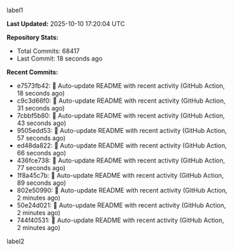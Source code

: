 
label1 
<!-- ACTIVITY_START -->
**Last Updated:** 2025-10-10 17:20:04 UTC

**Repository Stats:**
- Total Commits: 68417
- Last Commit: 18 seconds ago

**Recent Commits:**
- e7573fb42: 🤖 Auto-update README with recent activity (GitHub Action, 18 seconds ago)
- c9c3d66f0: 🤖 Auto-update README with recent activity (GitHub Action, 31 seconds ago)
- 7cbbf5b80: 🤖 Auto-update README with recent activity (GitHub Action, 43 seconds ago)
- 9505edd53: 🤖 Auto-update README with recent activity (GitHub Action, 57 seconds ago)
- ed48da822: 🤖 Auto-update README with recent activity (GitHub Action, 66 seconds ago)
- 436fce738: 🤖 Auto-update README with recent activity (GitHub Action, 77 seconds ago)
- 1f8a45c7b: 🤖 Auto-update README with recent activity (GitHub Action, 89 seconds ago)
- 802e50990: 🤖 Auto-update README with recent activity (GitHub Action, 2 minutes ago)
- 50e24d021: 🤖 Auto-update README with recent activity (GitHub Action, 2 minutes ago)
- 744f40531: 🤖 Auto-update README with recent activity (GitHub Action, 2 minutes ago)
<!-- ACTIVITY_END -->

label2
